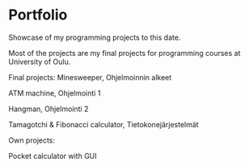 # Portfolio
Showcase of my programming projects to this date.

Most of the projects are my final projects for programming courses at University of Oulu.

Final projects:
Minesweeper, Ohjelmoinnin alkeet

ATM machine, Ohjelmointi 1

Hangman, Ohjelmointi 2

Tamagotchi & Fibonacci calculator, Tietokonejärjestelmät

Own projects:
 
Pocket calculator with GUI





